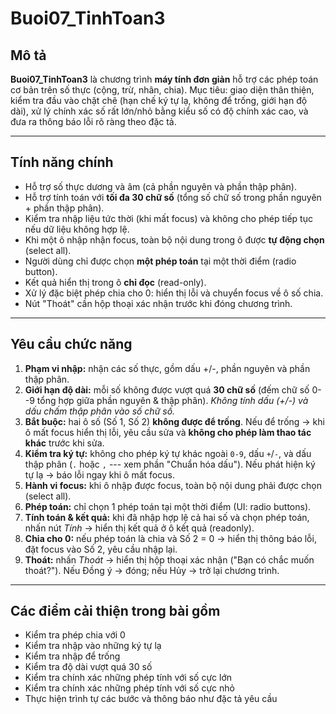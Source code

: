 # Buoi07_TinhToan3

## Mô tả

**Buoi07_TinhToan3** là chương trình **máy tính đơn giản** hỗ trợ các
phép toán cơ bản trên số thực (cộng, trừ, nhân, chia). Mục tiêu: giao
diện thân thiện, kiểm tra đầu vào chặt chẽ (hạn chế ký tự lạ, không để
trống, giới hạn độ dài), xử lý chính xác số rất lớn/nhỏ bằng kiểu số có
độ chính xác cao, và đưa ra thông báo lỗi rõ ràng theo đặc tả.

------------------------------------------------------------------------

## Tính năng chính

-   Hỗ trợ số thực dương và âm (cả phần nguyên và phần thập phân).
-   Hỗ trợ tính toán với **tối đa 30 chữ số** (tổng số chữ số trong phần
    nguyên + phần thập phân).
-   Kiểm tra nhập liệu tức thời (khi mất focus) và không cho phép tiếp
    tục nếu dữ liệu không hợp lệ.
-   Khi một ô nhập nhận focus, toàn bộ nội dung trong ô được **tự động
    chọn** (select all).
-   Người dùng chỉ được chọn **một phép toán** tại một thời điểm (radio
    button).
-   Kết quả hiển thị trong ô **chỉ đọc** (read-only).
-   Xử lý đặc biệt phép chia cho 0: hiển thị lỗi và chuyển focus về ô số
    chia.
-   Nút "Thoát" cần hộp thoại xác nhận trước khi đóng chương trình.

------------------------------------------------------------------------

## Yêu cầu chức năng

1.  **Phạm vi nhập:** nhận các số thực, gồm dấu +/-, phần nguyên và phần
    thập phân.
2.  **Giới hạn độ dài:** mỗi số không được vượt quá **30 chữ số** (đếm
    chữ số 0--9 tổng hợp giữa phần nguyên & thập phân). *Không tính dấu
    (+/-) và dấu chấm thập phân vào số chữ số.*
3.  **Bắt buộc:** hai ô số (Số 1, Số 2) **không được để trống**. Nếu để
    trống → khi ô mất focus hiển thị lỗi, yêu cầu sửa và **không cho
    phép làm thao tác khác** trước khi sửa.
4.  **Kiểm tra ký tự:** không cho phép ký tự khác ngoài `0-9`, dấu
    `+`/`-`, và dấu thập phân (`.` hoặc `,` --- xem phần "Chuẩn hóa
    dấu"). Nếu phát hiện ký tự lạ → báo lỗi ngay khi ô mất focus.
5.  **Hành vi focus:** khi ô nhập được focus, toàn bộ nội dung phải được
    chọn (select all).
6.  **Phép toán:** chỉ chọn 1 phép toán tại một thời điểm (UI: radio
    buttons).
7.  **Tính toán & kết quả:** khi đã nhập hợp lệ cả hai số và chọn phép
    toán, nhấn nút *Tính* → hiển thị kết quả ở ô kết quả (readonly).
8.  **Chia cho 0:** nếu phép toán là chia và Số 2 = 0 → hiển thị thông
    báo lỗi, đặt focus vào Số 2, yêu cầu nhập lại.
9.  **Thoát:** nhấn *Thoát* → hiển thị hộp thoại xác nhận ("Bạn có chắc
    muốn thoát?"). Nếu Đồng ý → đóng; nếu Hủy → trở lại chương trình.

------------------------------------------------------------------------

## Các điểm cải thiện trong bài gồm
- Kiểm tra phép chia với 0
- Kiểm tra nhập vào những ký tự lạ
- Kiểm tra nhập để trống
- Kiểm tra độ dài vượt quá 30 số
- Kiểm tra chính xác những phép tính với số cực lớn
- Kiểm tra chính xác những phép tính với số cực nhỏ
- Thực hiện trình tự các bước và thông báo như đặc tả yêu cầu
